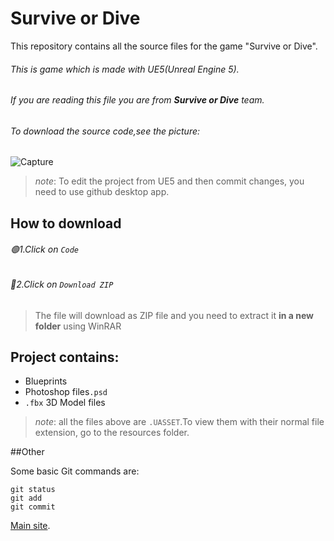 # Survive or Dive
This repository contains all the source files for the game "Survive or Dive".

###### This is game which is made with UE5(Unreal Engine 5).

###### If you are reading this file you are from ***Survive or Dive*** team.

###### To download the source code,see the picture:

![Capture](https://user-images.githubusercontent.com/71063716/113410742-d2850600-93bc-11eb-8e34-48ac05af4e98.JPG)

> *note*: To edit the project from UE5 and then commit changes, you need to use github desktop app.

## How to download
###### 🟢1.Click on `Code`
###### 🔵2.Click on `Download ZIP`
> The file will download as ZIP file and you need to extract it **in a new folder** using WinRAR

## Project contains:

- Blueprints
- Photoshop files`.psd`
- `.fbx` 3D Model files
> *note*: all the files above are `.UASSET`.To view them with their normal file extension, go to the resources folder.

##Other

Some basic Git commands are:
```
git status
git add
git commit
```
[Main site](http://thevirussite.epizy.com/).
